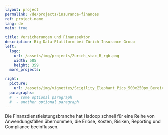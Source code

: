 ```yaml
---
layout: project
permalink: /de/projects/insurance-finances
ref: project-name
lang: de
main: true

title: Versicherungen und Finanzsektor
description: Big-Data-Plattform bei Zürich Insurance Group
left:
  logo:
    url: /assets/img/projects/Zurich_stac_R_rgb.png
    width: 585
    height: 359
  more_projects:

right:
  picture:
    url: /assets/img/vignettes/Scigility_Elephant_Pics_500x250px_Bereich_4.jpg
  paragraphs:
  #  - some optional paragraph
  #  - another optional paragraph
---
```


Die Finanzdienstleistungsbranche hat Hadoop schnell für eine Reihe von Anwendungsfällen übernommen, die Erlöse, Kosten, Risiken, Reporting und Compliance beeinflussen.
